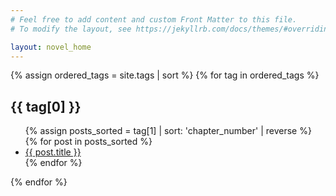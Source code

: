 ```yaml
---
# Feel free to add content and custom Front Matter to this file.
# To modify the layout, see https://jekyllrb.com/docs/themes/#overriding-theme-defaults

layout: novel_home
---
```


<!-- 🔒 隐藏预览内容：每个标签取 chapter_number == 0 的那篇文章 -->
<div id="tag-previews" style="display: none;">
  {% for tag in site.tags %}
    {% assign preview_post = tag[1] | where: "chapter_number", 0 | first %}
    {% if preview_post %}
      <div id="preview-{{ tag[0] | slugify }}">
        {{ preview_post.content | markdownify | strip_html | truncate: 200 }}
      </div>
    {% endif %}
  {% endfor %}
</div>

<!-- 📚 按标签分类展示文章，每个标签下的文章按 chapter_number 倒序排列 -->
{% assign ordered_tags = site.tags | sort %}
{% for tag in ordered_tags %}
  <h2>{{ tag[0] }}</h2>
  <ul>
    {% assign posts_sorted = tag[1] | sort: 'chapter_number' | reverse %}
    {% for post in posts_sorted %}
      <li>
        <a href="{{ post.url }}" class="preview-link" data-tag="{{ tag[0] | slugify }}">
          {{ post.title }}
        </a>
      </li>
    {% endfor %}
  </ul>
{% endfor %}

<!-- 💅 悬浮预览框的样式 -->
<style>
.preview-box {
  position: absolute;
  max-width: 320px;
  padding: 12px;
  background: #fffefc;
  border: 1px solid #ccc;
  box-shadow: 2px 2px 8px rgba(0,0,0,0.15);
  font-size: 14px;
  line-height: 1.4;
  display: none;
  z-index: 9999;
  border-radius: 4px;
  pointer-events: none;
  color: #333;
}
</style>

<!-- 🧠 预览交互逻辑 -->
<div id="preview-box" class="preview-box"></div>
<script>
document.addEventListener("DOMContentLoaded", function () {
  const previewBox = document.getElementById("preview-box");

  document.querySelectorAll(".preview-link").forEach(link => {
    link.addEventListener("mouseover", function (e) {
      const tagSlug = this.dataset.tag;
      const previewContent = document.getElementById("preview-" + tagSlug);
      if (previewContent) {
        previewBox.innerHTML = previewContent.innerHTML;
        previewBox.style.display = "block";
      }
    });

    link.addEventListener("mousemove", function (e) {
      previewBox.style.top = (e.pageY + 12) + "px";
      previewBox.style.left = (e.pageX + 12) + "px";
    });

    link.addEventListener("mouseout", function () {
      previewBox.style.display = "none";
    });
  });
});
</script>
